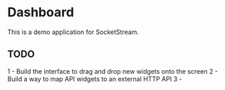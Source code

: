 Dashboard
===

This is a demo application for SocketStream.


TODO
---

1 - Build the interface to drag and drop new widgets onto the screen
2 - Build a way to map API widgets to an external HTTP API
3 - 